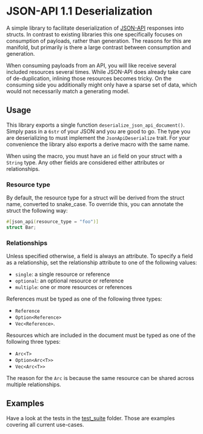 # JSON-API 1.1 Deserialization

A simple library to facilitate deserialization of [JSON-API](https://jsonapi.org/) responses into structs. In contrast
to existing libraries this one specifically focuses on consumption of payloads, rather than generation. The reasons for
this are manifold, but primarily is there a large contrast between consumption and generation.

When consuming payloads from an API, you will like receive several included resources several times. While JSON-API
does already take care of de-duplication, inlining those resources becomes tricky. On the consuming side you
additionally might only have a sparse set of data, which would not necessarily match a generating model.

## Usage

This library exports a single function `deserialize_json_api_document()`. Simply pass in a `6str` of your JSON and you
are good to go. The type you are deserializing to must implement the `JsonApiDeserialize` trait. For your convenience
the library also exports a derive macro with the same name.

When using the macro, you must have an `id` field on your struct with a `String` type. Any other fields are considered
either attributes or relationships.

### Resource type

By default, the resource type for a struct will be derived from the struct name, converted to snake_case. To override
this, you can annotate the struct the following way:

```rust
#[json_api(resource_type = "foo")]
struct Bar;
```

### Relationships

Unless specified otherwise, a field is always an attribute. To specify a field as a relationship, set the relationship
attribute to one of the following values:

- `single`: a single resource or reference
- `optional`: an optional resource or reference
- `multiple`: one or more resources or references

References must be typed as one of the following three types:

- `Reference`
- `Option<Reference>`
- `Vec<Reference>`.

Resources which are included in the document must be typed as one of the following three types:

- `Arc<T>`
- `Option<Arc<T>>`
- `Vec<Arc<T>>`

The reason for the `Arc` is because the same resource can be shared across multiple relationships.

## Examples

Have a look at the tests in the [test_suite](./test_suite/tests) folder. Those are examples covering all current
use-cases.
